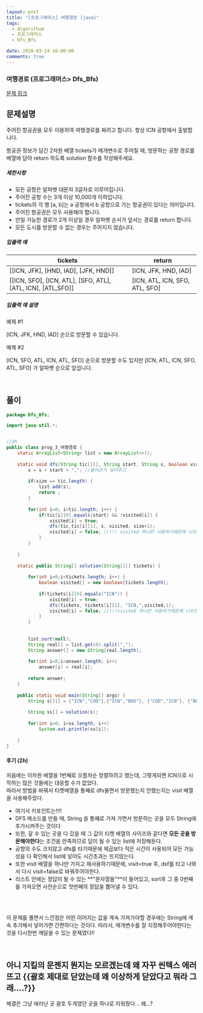```yaml
---
layout: post
title: "[프로그래머스] 여행경로 (java)"
tags:
  - Algorithum
  - 프로그래머스
  - Dfs_Bfs

date: 2020-03-24 16:00:00
comments: true
---
```




###   여행경로 (프로그래머스> Dfs_Bfs)

[문제 링크](https://programmers.co.kr/learn/courses/30/lessons/43164 )

## 문제설명

주어진 항공권을 모두 이용하여 여행경로를 짜려고 합니다. 항상 ICN 공항에서 출발합니다.

항공권 정보가 담긴 2차원 배열 tickets가 매개변수로 주어질 때, 방문하는 공항 경로를 배열에 담아 return 하도록 solution 함수를 작성해주세요.

##### 제한사항

- 모든 공항은 알파벳 대문자 3글자로 이루어집니다.
- 주어진 공항 수는 3개 이상 10,000개 이하입니다.
- tickets의 각 행 [a, b]는 a 공항에서 b 공항으로 가는 항공권이 있다는 의미입니다.
- 주어진 항공권은 모두 사용해야 합니다.
- 만일 가능한 경로가 2개 이상일 경우 알파벳 순서가 앞서는 경로를 return 합니다.
- 모든 도시를 방문할 수 없는 경우는 주어지지 않습니다.

##### 입출력 예

| tickets                                                     | return                         |
| ----------------------------------------------------------- | ------------------------------ |
| [[ICN, JFK], [HND, IAD], [JFK, HND]]                        | [ICN, JFK, HND, IAD]           |
| [[ICN, SFO], [ICN, ATL], [SFO, ATL], [ATL, ICN], [ATL,SFO]] | [ICN, ATL, ICN, SFO, ATL, SFO] |

##### 입출력 예 설명

예제 #1

[ICN, JFK, HND, IAD] 순으로 방문할 수 있습니다.

예제 #2

[ICN, SFO, ATL, ICN, ATL, SFO] 순으로 방문할 수도 있지만 [ICN, ATL, ICN, SFO, ATL, SFO] 가 알파벳 순으로 앞섭니다.

<br>

## 풀이

```java
package Dfs_Bfs;

import java.util.*;


//2h
public class prog_3_여행경로 {
	static ArrayList<String> list = new ArrayList<>();
	
	static void dfs(String tic[][], String start, String s, boolean visited[], int size) {
		s = s + start + ","; //들어온거 넣어주고
		
		if(size == tic.length) {
			list.add(s);
			return ;
		}
			
		for(int i=0; i<tic.length; i++) {
			if(tic[i][0].equals(start) && !visited[i]) {
				visited[i] = true;
				dfs(tic,tic[i][1], s, visited, size+1);
				visited[i] = false; //!!! visited 하나만 사용하기때문에 나오면서 false 해줘야한다
			}
		}
		
	}
	
    static public String[] solution(String[][] tickets) {
       
    	for(int i=0;i<tickets.length; i++) {
    		boolean visited[] = new boolean[tickets.length];
    				
    		if(tickets[i][0].equals("ICN")) {
    			visited[i] = true;
    			dfs(tickets, tickets[i][1], "ICN,",visited,1);
    			visited[i] = false; //!!!visited 하나만 사용하기때문에 나오면서 false 해줘야한다
    		}
    	}
    
    	
    	list.sort(null);
    	String real[] = list.get(0).split(",");
    	String answer[] = new String[real.length];
    	
    	for(int i=0;i<answer.length; i++)
    		answer[i] = real[i];
    	
        return answer;
    }
	
	public static void main(String[] args) {
		String s[][] = {"ICN","COO"},{"ICN","BOO"}, {"COO","ICN"}, {"BOO","DOO"}};
		
		String ss[] = solution(s);
		
		for(int i=0; i<ss.length; i++)
			System.out.println(ss[i]);
		
	}
}

```

#### 후기 (2h)

처음에는 이차원 배열을 1번째로 오름차순 정렬하려고 했는데, 그렇게되면 ICN으로 시작하는 많은 것들에는 대응할 수가 없었다. <br>따라서 방법을 바꿔서 티켓배열을 통째로 dfs돌면서 방문했는지 안했는지는 visit 배열을 사용해주었다. <br>

* 여기서 키포인트는!!!!
* DFS 메소드를 만들 때, String 을 통째로 가져 가면서 방문하는 곳을 모두 String에 추가시켜주는 것이다
* 또한, 갈 수 있는 곳을 다 갔을 때 그 값이 티켓 배열의 사이즈와 같다면 **모든 곳을 방문해야한다**는 조건을 만족하므로 답이 될 수 있는 list에 저장해둔다.
* 공항의 수도 크지않고 dfs를 타기때문에 제곱보다 적은 시간이 사용되어 모든 가능성을 다 확인해서 list에 넣어도 시간초과는 뜨지않는다.
* 또한 visit 배열을 하나만 가지고 재사용하기때문에,  visit=true 후, dsf를 타고 나와서 다시 visit=false로 바꿔주어야한다.
* 리스트 안에는 정답이 될 수 있는 **"문자열들"**이 들어있고, sort후 그 중 0번째를 가져오면 사전순으로 첫번째의 정답을 뽑아낼 수 있다.

<br><br>

이 문제를 풀면서 느낀점은 어떤 이어지는 값을 계속 가져가야할 경우에는 String에 계속 추가해서 넣어가면 간편하다는 것이다. 따라서, 매개변수를 잘 지정해주어야한다는 것을 다시한번 깨달을 수 있는 문제였다!!



<br>

## 아니 지킬의 문젠지 뭔지는 모르겠는데 왜 자꾸 씬텍스 에러뜨고 {{괄호 제대로 닫았는데 왜 이상하게 닫았다고 뭐라 그래....?}}

해결은 그냥 에러난 곳 괄호 두개였던 곳을 하나로 지워줬다... 왜...?